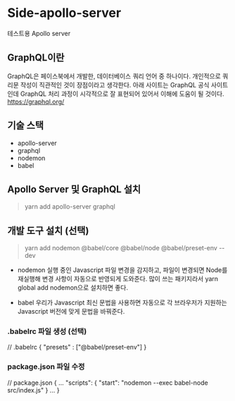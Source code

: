 # Side-apollo-server
테스트용 Apollo server 

## GraphQL이란
GraphQL은 페이스북에서 개발한, 데이터베이스 쿼리 언어 중 하나이다. 개인적으로 쿼리문 작성이 직관적인 것이 장점이라고 생각한다. 아래 사이트는 GraphQL 공식 사이트인데 GraphQL 처리 과정이 시각적으로 잘 표현되어 있어서 이해에 도움이 될 것이다.
https://graphql.org/

## 기술 스택
* apollo-server
* graphql
* nodemon
* babel

## Apollo Server 및 GraphQL 설치
> yarn add apollo-server graphql

## 개발 도구 설치 (선택)
> yarn add nodemon @babel/core @babel/node @babel/preset-env --dev

* nodemon
실행 중인 Javascript 파일 변경을 감지하고, 파일이 변경되면 Node를 재실행해 변경 사항이 자동으로 반영되게 도와준다. 많이 쓰는 패키지라서 yarn global add nodemon으로 설치하면 좋다.

* babel
우리가 Javascript 최신 문법을 사용하면 자동으로 각 브라우저가 지원하는 Javascript 버전에 맞게 문법을 바꿔준다.

### .babelrc 파일 생성 (선택)
// .babelrc
{
    "presets" : ["@babel/preset-env"]
}

### package.json 파일 수정
// package.json
{
  ...
  "scripts": {
    "start": "nodemon --exec babel-node src/index.js"
  }
  ...
}